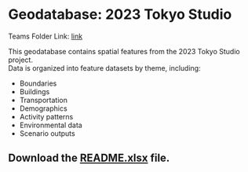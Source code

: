 # Geodatabase: 2023 Tokyo Studio

Teams Folder Link: [link](https://gtvault.sharepoint.com/:f:/s/2025SummerTokyoResearchStudio/EvyN2BEU9RFMolTIGMZ5pTIBxvXgm8-b6NBmgAQ15Q7O7g?e=9O3eRf)

This geodatabase contains spatial features from the 2023 Tokyo Studio project.  
Data is organized into feature datasets by theme, including:

- Boundaries  
- Buildings  
- Transportation  
- Demographics  
- Activity patterns  
- Environmental data  
- Scenario outputs


## Download the [README.xlsx](./README.xlsx) file.

